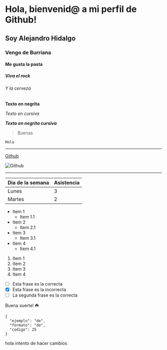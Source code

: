# Hola, bienvenid@ a mi perfil de Github!
## Soy Alejandro Hidalgo
### Vengo de Burriana
#### Me gusta la pasta
##### Viva el rock
###### Y la cerveza

**Texto en negrita**

*Texto en cursiva*

**_Texto en negrita cursiva_**

> Buenas

`Hola`

---

[Github](www.github.com)

![Github](https://www.lisdatasolutions.com/wp-content/uploads/2022/04/Que-es-y-para-que-sirve-GitHub.jpg)

---

| Dia de la semana | Asistencia |
| ----------- | ----------- |
| Lunes | 3 |
| Martes | 2 |


* Item 1
    * Item 1.1
* Item 2
    * Item 2.1
* Item 3
     * Item 3.1
* Item 4
     * Item 4.1

1. Item 1
3. Item 2
4. Item 3
5. Item 4

- [ ] Esta frase es la correcta
- [x] Esta frase es la incorrecta
- [ ] La segunda frase es la correcta

Buena suerte! :shamrock:

```
{
  "ejemplo": "de",
  "formato": "de",
  "codigo": 25
}
```
hola 
intento de hacer cambios 

